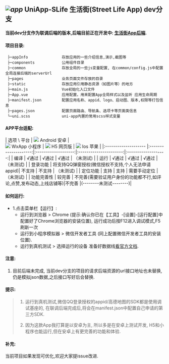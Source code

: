 ## _![app](https://github.com/pjqdyd/UniApp-SLife/blob/dev/appInfo/appIcon/icon40.png)_ UniApp-SLife  生活街(Street Life App) dev分支

#### 当前dev分支作为联调后端的版本,后端目前正在开发中: [生活街App后端](https://github.com/pjqdyd/SLife-Dev).

#### 项目目录:
```
 ├─appInfo               存放应用的一些介绍信息,演示,截图等
 ├─components            公用组件目录
 ├─common                存放全局的一些js变量配置, 在common/config.js中配置全局连接后端的serverUrl
 ├─pages                 业务页面文件存放的目录
 ├─static                存放应用引用静态资源（如图片等）的地方
 ├─main.js               Vue初始化入口文件
 ├─App.vue               应用配置，用来配置App全局样式以及监听 应用生命周期
 ├─manifest.json         配置应用名称、appid、logo、启动图、版本,权限等打包信息
 ├─pages.json            配置页面路由、导航条、选项卡等页面类信息
 └─uni.scss              uni-app内置的常用scss样式变量
```
#### APP平台适配:

 |       选项 \ 平台     |      ![](https://github.com/pjqdyd/UniApp-SLife/blob/master/appInfo/demoIcon/android.png) Android 安卓    |   
                               ![](https://github.com/pjqdyd/UniApp-SLife/blob/master/appInfo/demoIcon/wx.png) WxApp 小程序          |
                               ![](https://github.com/pjqdyd/UniApp-SLife/blob/master/appInfo/demoIcon/H5.png) H5 网页版             | 
                               ![](https://github.com/pjqdyd/UniApp-SLife/blob/master/appInfo/demoIcon/IOS.png) Ios 苹果             |
 |:-------------------- |:--------------------:|:-------------------:|:----------------------:|:-------------------:|
 |        编译     |      √通过            |    √通过                           |       √通过     |   （未测试)    |
 |        运行     |      √通过            |    √通过                           |       √通过     |   （未测试)    |
 |    登录功能     |   将支持QQ弹窗授权(微信授权不支持,个人无法申请appid)| 不支持   |      不支持     |  （未测试)     |
 |    定位功能     |      支持             |    支持                             |   需要手动定位   |  （未测试)     |
 |   功能完善性    |    较完善  | 不完善(需要验证用户身份的功能都不行,如评论,点赞,发布动态,上线店铺等)|不完善   |(--------未测试--------)|


#### 如何运行:
    
 * 1.点击菜单栏【运行】: 
   * 运行到浏览器 > Chrome (提示:确认你已在【工具】-[设置]-[运行配置]中配置好了Chrome浏览器的安装位置), 运行成功后按F12进入调试模式,F5刷新一次
   * 运行到小程序模拟器 > 微信开发者工具 (同上配置微信开发者工具的安装位置).
   * 运行到真机测试 > 选择运行的设备 准备好数据线[看官方文档](https://uniapp.dcloud.io/quickstart?id=%E8%BF%90%E8%A1%8Cuni-app).
 
#### 注意:
  1. 目前后端未完成, 当前dev分支的项目的请求后端资源的url接口地址也未替换,仍是模拟json数据,之后接口写好后会替换.
 
#### 提示:

> 1. 运行到真机测试,微信QQ登录授权的appid/高德地图的SDK都是使用调试基座的, 在联调后端完成后,将会在manifest.json中配置自己申请的第三方SDK.
>
> 2. 因为这款App我打算是以安卓为主, 所以多是在安卓上测试开发, H5和小程序也能运行,但在安卓上有更完善的功能和体验.

#### 补充:
 
   当前项目如果发现可优化,欢迎大家提issue改进.
   
   
   
